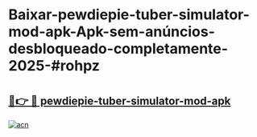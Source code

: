 # Baixar-pewdiepie-tuber-simulator-mod-apk-Apk-sem-anúncios-desbloqueado-completamente-2025-#rohpz

# <h2><a href="https://ainizakaria.my?title=pewdiepie-tuber-simulator-mod-apk&ref=24M">🔗👉 🔴 pewdiepie-tuber-simulator-mod-apk</a></h2>

[![acn](https://github.com/user-attachments/assets/0f9c940e-d8b0-45ae-aac7-cd30a18b3e1c)](https://ainizakaria.my?title=pewdiepie-tuber-simulator-mod-apk&ref=24M)

